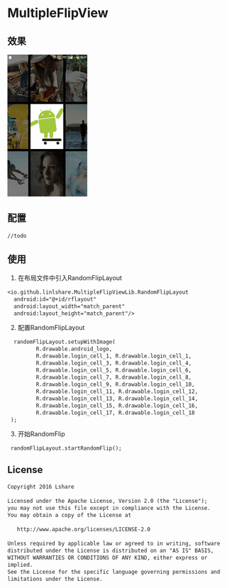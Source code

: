 # MultipleFlipView

效果
--------

![](https://github.com/LinLshare/MultipleFlipView/blob/master/img/demo.gif?raw=true)

配置
--------

```
//todo
```

使用
--------

1. 在布局文件中引入RandomFlipLayout

 ```
<io.github.linlshare.MultipleFlipViewLib.RandomFlipLayout
   android:id="@+id/rflayout"
   android:layout_width="match_parent"
   android:layout_height="match_parent"/>
 ```

2. 配置RandomFlipLayout

 ```
   randomFlipLayout.setupWithImage(
          R.drawable.android_logo,
          R.drawable.login_cell_1, R.drawable.login_cell_1,
          R.drawable.login_cell_3, R.drawable.login_cell_4,
          R.drawable.login_cell_5, R.drawable.login_cell_6,
          R.drawable.login_cell_7, R.drawable.login_cell_8,
          R.drawable.login_cell_9, R.drawable.login_cell_10,
          R.drawable.login_cell_11, R.drawable.login_cell_12,
          R.drawable.login_cell_13, R.drawable.login_cell_14,
          R.drawable.login_cell_15, R.drawable.login_cell_16,
          R.drawable.login_cell_17, R.drawable.login_cell_18
  );
 ```

3. 开始RandomFlip

 ```
  randomFlipLayout.startRandomFlip();
 ```
 
License
--------

    Copyright 2016 Lshare

    Licensed under the Apache License, Version 2.0 (the "License");
    you may not use this file except in compliance with the License.
    You may obtain a copy of the License at

       http://www.apache.org/licenses/LICENSE-2.0

    Unless required by applicable law or agreed to in writing, software
    distributed under the License is distributed on an "AS IS" BASIS,
    WITHOUT WARRANTIES OR CONDITIONS OF ANY KIND, either express or implied.
    See the License for the specific language governing permissions and
    limitations under the License.
